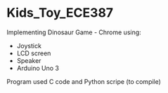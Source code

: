 # Kids_Toy_ECE387

Implementing Dinosaur Game - Chrome using:
- Joystick
- LCD screen
- Speaker
- Arduino Uno 3

Program used C code and Python scripe (to compile)
